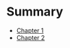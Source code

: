 # Summary

- [Chapter 1](./chapter_1.md)
- [Chapter 2](./continuous_integration/continuous_integration.md)
